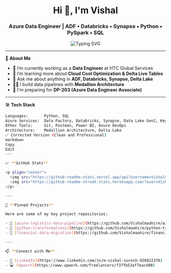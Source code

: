 <h1 align="center">Hi 👋, I'm Vishal</h1>
<h3 align="center">Azure Data Engineer | ADF • Databricks • Synapse • Python • PySpark • SQL</h3>

<p align="center">
  <img src="https://readme-typing-svg.demolab.com?font=Fira+Code&pause=1000&center=true&vCenter=true&width=435&lines=Building+Data+Pipelines+on+Azure!;Medallion+Architecture+Practitioner;Open+to+Freelance+Opportunities!" alt="Typing SVG" />
</p>

---

🌟 **About Me**

- 🔭 I’m currently working as a **Data Engineer** at HTC Global Services  
- 🌱 I’m learning more about **Cloud Cost Optimization & Delta Live Tables**
- 💬 Ask me about anything in **ADF, Databricks, Synapse, Delta Lake**
- 🧑‍💻 I build data pipelines with **Medallion Architecture**
- 🧠 I'm preparing for **DP-203 (Azure Data Engineer Associate)**

---

🛠️ **Tech Stack**

```bash
Languages:       Python, SQL
Azure Services:  Data Factory, Databricks, Synapse, Data Lake Gen2, Key Vault
Other Tools:     Git, Postman, Power BI, Azure DevOps
Architecture:    Medallion Architecture, Delta Lake
✅ Corrected Version (Clean and Professional)
markdown
Copy
Edit
---

📈 **GitHub Stats**

<p align="center">
  <img src="https://github-readme-stats.vercel.app/api?username=Vishalmaahire&show_icons=true&theme=tokyonight" />
  <img src="https://github-readme-streak-stats.herokuapp.com/?user=Vishalmaahire&theme=tokyonight" />
</p>

---

📌 **Pinned Projects**

Here are some of my key project repositories:

- 🔗 [azure-logistics-data-pipeline](https://github.com/Vishalmaahire/azure-logistics-data-pipeline) – ADF + Databricks + Medallion Architecture
- 🔗 [python-transformations](https://github.com/Vishalmaahire/python-transformations) – ETL Scripts using Pandas and PySpark
- 🔗 [financial-data-migration](https://github.com/Vishalmaahire/financial-data-migration) – Data migration to Synapse (Coming Soon)

---

📫 **Connect with Me**

- 💼 [LinkedIn](https://www.linkedin.com/in/m-vishal-suresh-920422376)
- 💻 [Upwork](https://www.upwork.com/freelancers/f37fb53af7eac480)
